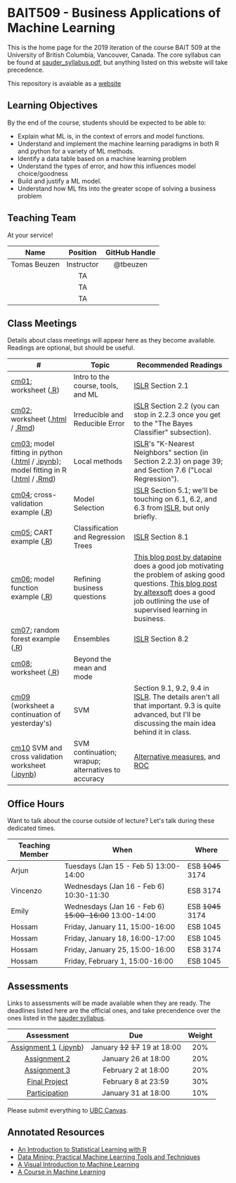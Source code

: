 # BAIT509 - Business Applications of Machine Learning

This is the home page for the 2019 iteration of the course BAIT 509 at the University of British Columbia, Vancouver, Canada. The core syllabus can be found at [sauder_syllabus.pdf](sauder_syllabus.pdf), but anything listed on this website will take precedence. 

This repository is avaiable as a [website](https://bait509-ubc.github.io/BAIT509/)

## Learning Objectives

By the end of the course, students should be expected to be able to:

- Explain what ML is, in the context of errors and model functions. 
- Understand and implement the machine learning paradigms in both R and python for a variety of ML methods.
- Identify a data table based on a machine learning problem
- Understand the types of error, and how this influences model choice/goodness
- Build and justify a ML model. 
- Understand how ML fits into the greater scope of solving a business problem

## Teaching Team

At your service!

| Name         | Position   | GitHub Handle | 
| :---:        | :---:      | :---:         |
| Tomas Beuzen | Instructor | @tbeuzen      |
|              | TA         |               |
|              | TA         |               |
|              | TA         |               |

## Class Meetings

Details about class meetings will appear here as they become available. Readings are optional, but should be useful. 

|  #   | Topic | Recommended Readings |
|------|-------|-------|
| [cm01](/class_meetings/cm01-intro.md); worksheet ([.R](/class_meetings/cm01-worksheet.R)) | Intro to the course, tools, and ML | [ISLR](http://www-bcf.usc.edu/~gareth/ISL/) Section 2.1 |
| [cm02](/class_meetings/cm02-error.md); worksheet ([.html](/class_meetings/cm02-worksheet.html) / [.Rmd](/class_meetings/cm02-worksheet.Rmd)) | Irreducible and Reducible Error | [ISLR](http://www-bcf.usc.edu/~gareth/ISL/) Section 2.2 (you can stop in 2.2.3 once you get to the "The Bayes Classifier" subsection). |
| [cm03](/class_meetings/cm03-local.md); model fitting in python ([.html](/class_meetings/cm03-model_fitting-python.html) / [.ipynb](/class_meetings/cm03-model_fitting-python.ipynb)); model fitting in R ([.html](/class_meetings/cm03-model_fitting-r.html) / [.Rmd](/class_meetings/cm03-model_fitting-r.Rmd)) | Local methods | [ISLR](http://www-bcf.usc.edu/~gareth/ISL/)'s "K-Nearest Neighbors" section (in Section 2.2.3) on page 39; and Section 7.6 ("Local Regression"). |
| [cm04](/class_meetings/cm04-selection.md); cross-validation example ([.R](/class_meetings/cm04-worksheet.R)) | Model Selection | [ISLR](http://www-bcf.usc.edu/~gareth/ISL/) Section 5.1; we'll be touching on 6.1, 6.2, and 6.3 from [ISLR](http://www-bcf.usc.edu/~gareth/ISL/), but only briefly. |
| [cm05](/class_meetings/cm05-trees.md); CART example ([.R](/class_meetings/cm05-worksheet.R)) | Classification and Regression Trees | [ISLR](http://www-bcf.usc.edu/~gareth/ISL/) Section 8.1 |
| [cm06](/class_meetings/cm06-questions.md); model function example ([.R](/class_meetings/cm06-worksheet.R)) | Refining business questions | [This blog post by datapine](https://www.datapine.com/blog/data-analysis-questions/) does a good job motivating the problem of asking good questions. [This blog post by altexsoft](https://www.altexsoft.com/blog/business/supervised-learning-use-cases-low-hanging-fruit-in-data-science-for-businesses/) does a good job outlining the use of supervised learning in business. |
| [cm07](/class_meetings/cm07-ensembles.md); random forest example ([.R](/class_meetings/cm07-worksheet.R)) | Ensembles | [ISLR](http://www-bcf.usc.edu/~gareth/ISL/) Section 8.2 |
| [cm08](/class_meetings/cm08-beyond_mean_mode.md); worksheet ([.R](/class_meetings/cm08-worksheet.R)) | Beyond the mean and mode | |
| [cm09](/class_meetings/cm09-svm.md) (worksheet a continuation of yesterday's) | SVM | Section 9.1, 9.2, 9.4 in [ISLR](http://www-bcf.usc.edu/~gareth/ISL/). The details aren't all that important. 9.3 is quite advanced, but I'll be discussing the main idea behind it in class. |
| [cm10](/class_meetings/cm10.md) SVM and cross validation worksheet ([.ipynb](https://raw.githubusercontent.com/vincenzocoia/BAIT509/master/class_meetings/cm10-worksheet.ipynb)) | SVM continuation; wrapup; alternatives to accuracy | [Alternative measures](https://machinelearningmastery.com/classification-accuracy-is-not-enough-more-performance-measures-you-can-use/), and [ROC](https://machinelearningmastery.com/assessing-comparing-classifier-performance-roc-curves-2/) |

## Office Hours

Want to talk about the course outside of lecture? Let's talk during these dedicated times.

| Teaching Member | When | Where |
|----|----|----|
| Arjun | Tuesdays (Jan 15 - Feb 5) 13:00-14:00  | ESB ~~1045~~ 3174 |
| Vincenzo | Wednesdays (Jan 16 - Feb 6) 10:30-11:30 | ESB 3174 |
| Emily | Wednesdays (Jan 16 - Feb 6) ~~15:00-16:00~~ 13:00-14:00 | ESB ~~1045~~ 3174 |
| Hossam | Friday, January 11, 15:00-16:00 | ESB 1045 |
| Hossam | Friday, January 18, 16:00-17:00 | ESB 1045 |
| Hossam | Friday, January 25, 15:00-16:00 | ESB 3174 | 
| Hossam | Friday, February 1, 15:00-16:00 | ESB 1045 |


## Assessments

Links to assessments will be made available when they are ready. The deadlines listed here are the official ones, and take precendence over the ones listed in the [sauder syllabus](https://github.com/vincenzocoia/BAIT509/blob/master/sauder_syllabus.pdf).

| Assessment        | Due    | Weight |
|:---:              |:---:   |:---:   |
| [Assignment 1](/assessments/assignment1/assignment1.html) ([.ipynb](/assessments/assignment1/assignment1.ipynb))  | January ~~12~~ ~~17~~ 19 at 18:00 | 20% | 
| [Assignment 2](/assessments/assignment2/assignment2.md)  | January 26 at 18:00 | 20% |
| [Assignment 3](/assessments/assignment3/assignment3.md)  | February 2 at 18:00 | 20% |
| [Final Project](/assessments/project/project.md) | February 8 at 23:59 | 30% |
| [Participation](/assessments/participation/participation.md) | January 31 at 18:00 | 10% |

Please submit everything to [UBC Canvas](https://canvas.ubc.ca/).

## Annotated Resources

- [An Introduction to Statistical Learning with R](http://www-bcf.usc.edu/~gareth/ISL/)
- [Data Mining: Practical Machine Learning Tools and Techniques](https://www.cs.waikato.ac.nz/ml/weka/book.html)
- [A Visual Introduction to Machine Learning](http://www.r2d3.us/visual-intro-to-machine-learning-part-1/)
- [A Course in Machine Learning](http://ciml.info/)
